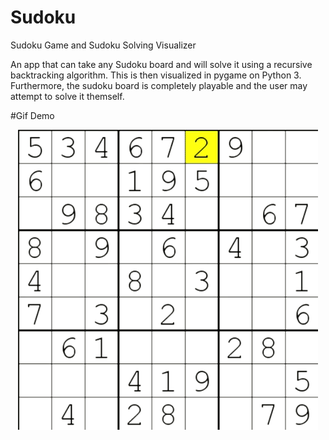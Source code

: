 # Sudoku
Sudoku Game and Sudoku Solving Visualizer 

An app that can take any Sudoku board and will solve it using a recursive backtracking algorithm.
This is then visualized in pygame on Python 3. Furthermore, the sudoku board is completely playable and 
the user may attempt to solve it themself.

#Gif Demo
<p align="center">
<img src="./images/Sudoku-Demo.gif"/>
</p>

